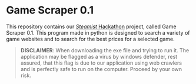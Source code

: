 # Game Scraper 0.1
This repository contains our [*Steamist* Hackathon](https://joinstemist.org/hacks) project, called Game Scraper 0.1. This program made in python is designed to search a variety of game websites and to search for the best prices for a selected game. 

> **DISCLAIMER**: When downloading the exe file and trying to run it. The application may be flagged as a virus by windows defender, rest assured, that this flag is due to our application using web crawlers and is perfectly safe to run on the computer. Proceed by your own risk.
